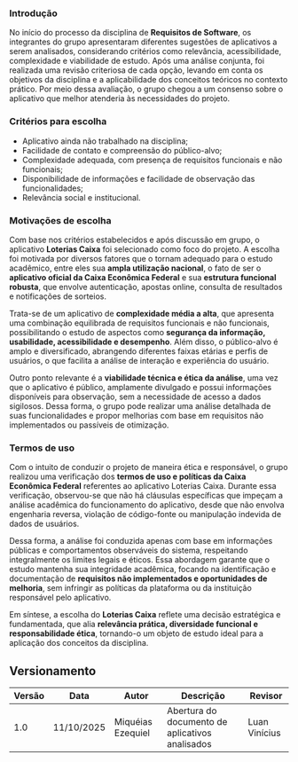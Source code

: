 ### Introdução
No início do processo da disciplina de **Requisitos de Software**, os integrantes do grupo apresentaram diferentes sugestões de aplicativos a serem analisados, considerando critérios como relevância, acessibilidade, complexidade e viabilidade de estudo. Após uma análise conjunta, foi realizada uma revisão criteriosa de cada opção, levando em conta os objetivos da disciplina e a aplicabilidade dos conceitos teóricos no contexto prático. Por meio dessa avaliação, o grupo chegou a um consenso sobre o aplicativo que melhor atenderia às necessidades do projeto.

### Critérios para escolha
- Aplicativo ainda não trabalhado na disciplina;  
- Facilidade de contato e compreensão do público-alvo;  
- Complexidade adequada, com presença de requisitos funcionais e não funcionais;  
- Disponibilidade de informações e facilidade de observação das funcionalidades;  
- Relevância social e institucional.  

### Motivações de escolha
Com base nos critérios estabelecidos e após discussão em grupo, o aplicativo **Loterias Caixa** foi selecionado como foco do projeto. A escolha foi motivada por diversos fatores que o tornam adequado para o estudo acadêmico, entre eles sua **ampla utilização nacional**, o fato de ser o **aplicativo oficial da Caixa Econômica Federal** e sua **estrutura funcional robusta**, que envolve autenticação, apostas online, consulta de resultados e notificações de sorteios.  

Trata-se de um aplicativo de **complexidade média a alta**, que apresenta uma combinação equilibrada de requisitos funcionais e não funcionais, possibilitando o estudo de aspectos como **segurança da informação, usabilidade, acessibilidade e desempenho**. Além disso, o público-alvo é amplo e diversificado, abrangendo diferentes faixas etárias e perfis de usuários, o que facilita a análise de interação e experiência do usuário.  

Outro ponto relevante é a **viabilidade técnica e ética da análise**, uma vez que o aplicativo é público, amplamente divulgado e possui informações disponíveis para observação, sem a necessidade de acesso a dados sigilosos. Dessa forma, o grupo pode realizar uma análise detalhada de suas funcionalidades e propor melhorias com base em requisitos não implementados ou passíveis de otimização.  

### Termos de uso
Com o intuito de conduzir o projeto de maneira ética e responsável, o grupo realizou uma verificação dos **termos de uso e políticas da Caixa Econômica Federal** referentes ao aplicativo Loterias Caixa. Durante essa verificação, observou-se que não há cláusulas específicas que impeçam a análise acadêmica do funcionamento do aplicativo, desde que não envolva engenharia reversa, violação de código-fonte ou manipulação indevida de dados de usuários.  

Dessa forma, a análise foi conduzida apenas com base em informações públicas e comportamentos observáveis do sistema, respeitando integralmente os limites legais e éticos. Essa abordagem garante que o estudo mantenha sua integridade acadêmica, focando na identificação e documentação de **requisitos não implementados e oportunidades de melhoria**, sem infringir as políticas da plataforma ou da instituição responsável pelo aplicativo.  

Em síntese, a escolha do **Loterias Caixa** reflete uma decisão estratégica e fundamentada, que alia **relevância prática, diversidade funcional e responsabilidade ética**, tornando-o um objeto de estudo ideal para a aplicação dos conceitos da disciplina.

## Versionamento

| Versão | Data       | Autor             | Descrição                                        | Revisor       |
|--------|------------|-------------------|--------------------------------------------------|----------------|
| 1.0    | 11/10/2025 | Miquéias Ezequiel | Abertura do documento de aplicativos analisados  | Luan Vinícius  |